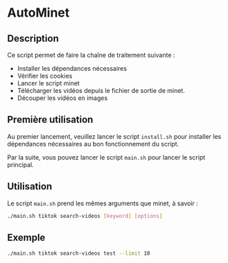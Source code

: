 # AutoMinet

## Description
Ce script permet de faire la chaîne de traitement suivante :
- Installer les dépendances nécessaires
- Vérifier les cookies
- Lancer le script minet
- Télécharger les vidéos depuis le fichier de sortie de minet.
- Découper les vidéos en images


## Première utilisation
Au premier lancement, veuillez lancer le script `install.sh` pour installer les dépendances nécessaires au bon fonctionnement du script.

Par la suite, vous pouvez lancer le script `main.sh` pour lancer le script principal.

## Utilisation
Le script `main.sh` prend les mêmes arguments que minet, à savoir :

```bash
./main.sh tiktok search-videos [keyword] [options]
```

## Exemple
```bash
./main.sh tiktok search-videos test --limit 10
```
